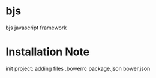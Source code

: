 bjs
===

bjs javascript framework


Installation Note
=================
init project:
adding files .bowerrc package.json bower.json

